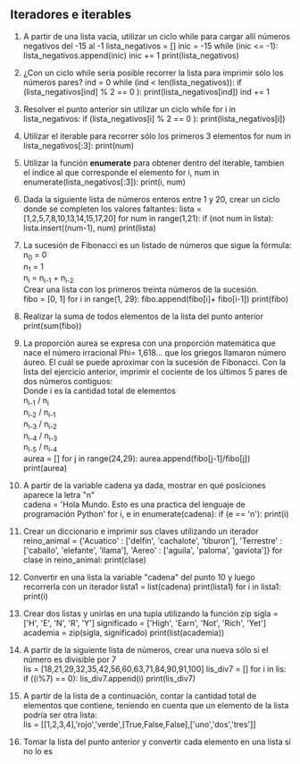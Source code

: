 ## Iteradores e iterables

1) A partir de una lista vacía, utilizar un ciclo while para cargar allí números negativos del -15 al -1
lista_negativos = []
inic = -15
while (inic <= -1):
   lista_negativos.append(inic)
   inic += 1
print(lista_negativos)

2) ¿Con un ciclo while sería posible recorrer la lista para imprimir sólo los números pares?
ind = 0
while (ind < len(lista_negativos)):
   if (lista_negativos[ind] % 2 == 0 ):
      print(lista_negativos[ind])
   ind += 1

3) Resolver el punto anterior sin utilizar un ciclo while
for i in lista_negativos:
   if (lista_negativos[i] % 2 == 0 ):
      print(lista_negativos[i])

4) Utilizar el iterable para recorrer sólo los primeros 3 elementos
for num in lista_negativos[:3]:
   print(num)

5) Utilizar la función **enumerate** para obtener dentro del iterable, tambien el índice al que corresponde el elemento
for i, num in enumerate(lista_negativos[:3]):
   print(i, num)

6) Dada la siguiente lista de números enteros entre 1 y 20, crear un ciclo donde se completen los valores faltantes: 
lista = [1,2,5,7,8,10,13,14,15,17,20]
for num in range(1,21):
   if (not num in lista):
      lista.insert((num-1), num)
print(lista)

7) La sucesión de Fibonacci es un listado de números que sigue la fórmula: <br>
n<sub>0</sub> = 0<br>
n<sub>1</sub> = 1<br>
n<sub>i</sub> = n<sub>i-1</sub> + n<sub>i-2</sub><br>
Crear una lista con los primeros treinta números de la sucesión.<br>
fibo = [0, 1]
for i in range(1, 29):
   fibo.append(fibo[i]+ fibo[i-1])
print(fibo) 

8) Realizar la suma de todos elementos de la lista del punto anterior
print(sum(fibo))

9) La proporción aurea se expresa con una proporción matemática que nace el número irracional Phi= 1,618… que los griegos llamaron número áureo. El cuál se puede aproximar con la sucesión de Fibonacci. Con la lista del ejercicio anterior, imprimir el cociente de los últimos 5 pares de dos números contiguos:<br>
Donde i es la cantidad total de elementos<br>
n<sub>i-1</sub> / n<sub>i</sub><br>
n<sub>i-2</sub> / n<sub>i-1</sub><br>
n<sub>i-3</sub> / n<sub>i-2</sub><br>
n<sub>i-4</sub> / n<sub>i-3</sub><br>
n<sub>i-5</sub> / n<sub>i-4</sub><br>
aurea = []
for j in range(24,29):
   aurea.append(fibo[j-1]/fibo[j])
print(aurea) 

10) A partir de la variable cadena ya dada, mostrar en qué posiciones aparece la letra "n"<br>
cadena = 'Hola Mundo. Esto es una practica del lenguaje de programación Python'
for i, e in enumerate(cadena):
   if (e == 'n'):
      print(i)

11) Crear un diccionario e imprimir sus claves utilizando un iterador
reino_animal = {'Acuatico' : ['delfin', 'cachalote', 'tiburon'], 'Terrestre' : ['caballo', 'elefante', 'llama'], 'Aereo' : ['aguila', 'paloma', 'gaviota']}
for clase in reino_animal:
   print(clase)

12) Convertir en una lista la variable "cadena" del punto 10 y luego recorrerla con un iterador
lista1 = list(cadena)
print(lista1)
for i in lista1:
   print(i)

13) Crear dos listas y unirlas en una tupla utilizando la función zip
sigla = ['H', 'E', 'N', 'R', 'Y']
significado = ['High', 'Earn', 'Not', 'Rich', 'Yet']
academia = zip(sigla, significado)
print(list(academia))

14) A partir de la siguiente lista de números, crear una nueva sólo si el número es divisible por 7<br>
lis = [18,21,29,32,35,42,56,60,63,71,84,90,91,100]
lis_div7 = []
for i in lis:
   if ((i%7) == 0):
      lis_div7.append(i)
print(lis_div7)

15) A partir de la lista de a continuación, contar la cantidad total de elementos que contiene, teniendo en cuenta que un elemento de la lista podría ser otra lista:<br>
lis = [[1,2,3,4],'rojo','verde',[True,False,False],['uno','dos','tres']]

16) Tomar la lista del punto anterior y convertir cada elemento en una lista si no lo es
